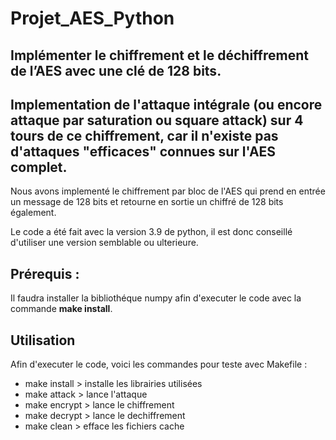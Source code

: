 # Projet_AES_Python

## Implémenter le chiffrement et le déchiffrement de l’AES avec une clé de 128 bits.

## Implementation de l'attaque intégrale (ou encore attaque par saturation ou square attack) sur 4 tours de ce chiffrement, car il n'existe pas d'attaques "efficaces" connues sur l'AES complet.


Nous avons implementé le chiffrement par bloc de l'AES qui prend en entrée un message de 128 bits et retourne en sortie un chiffré de 128 bits également.

Le code a été fait avec la version 3.9 de python, il est donc conseillé d'utiliser une version semblable ou ulterieure.

## Prérequis : 

Il faudra installer la bibliothéque numpy afin d'executer le code avec la commande __make install__.


## Utilisation
Afin d'executer le code, voici les commandes pour teste avec Makefile : 

* make install > installe les librairies utilisées
* make attack > lance l'attaque
* make encrypt > lance le chiffrement 
* make decrypt > lance le dechiffrement 
* make clean > efface les fichiers cache
